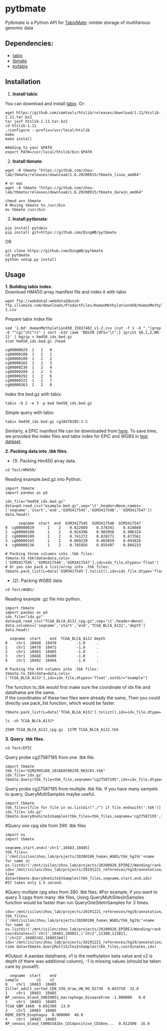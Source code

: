 # pytbmate
Pytbmate is a Python API for [TabixMate](https://github.com/zhou-lab/tbmate): nimble storage of multifarious genomic data

## Dependencies:
- [tabix](http://www.htslib.org/doc/tabix.html)
- [tbmate](https://github.com/zhou-lab/tbmate)
- [pytabix](https://github.com/slowkow/pytabix)

## **Installation**
1. **Install tabix**:

You can download and install [tabix](http://www.htslib.org/doc/tabix.html). Or:
```
wget https://github.com/samtools/htslib/releases/download/1.11/htslib-1.11.tar.bz2
tar jxvf htslib-1.11.tar.bz2
cd htslib-1.11
./configure --prefix=/usr/local/htslib
make
make install

#Adding to your $PATH
export PATH=/usr/local/htslib/bin:$PATH
```

2. **Install tbmate**:
```
wget -O tbmate "https://github.com/zhou-lab/tbmate/releases/download/1.6.20200915/tbmate_linux_amd64"

# or mac
wget -O tbmate "https://github.com/zhou-lab/tbmate/releases/download/1.6.20200915/tbmate_darwin_amd64"

chmod a+x tbmate
# Moving tbmate to /usr/bin
mv tbmate /usr/bin
```

3. **Install pytbmate**:
```
pip install pytabix
pip install git+https://github.com/DingWB/pytbmate
```
OR
```
git clone https://github.com/DingWB/pytbmate
cd pytbmate
python setup.py install
```

## **Usage**
**1. Building tabix index.**
</br>
Download HM450 array manifest file and index it with tabix
```
wget ftp://webdata2:webdata2@ussd-ftp.illumina.com/downloads/ProductFiles/HumanMethylation450/HumanMethylation450_15017482_v1-2.csv
```
Prepare tabix index file
```
sed '1,8d' HumanMethylation450_15017482_v1-2.csv |cut -f 1 -d ","|grep -E "^cg|^ch|^rs" | sort -k1V |awk 'BEGIN {OFS="\t";} {print $0,1,2,NR-1}' | bgzip > hm450_idx.bed.gz
zcat hm450_idx.bed.gz |head
```
```
cg00000029	1	2	0
cg00000108	1	2	1
cg00000109	1	2	2
cg00000165	1	2	3
cg00000236	1	2	4
cg00000289	1	2	5
cg00000292	1	2	6
cg00000321	1	2	7
cg00000363	1	2	8
```
Index the bed.gz with tabix:
```
tabix -b 2 -e 3 -p bed hm450_idx.bed.gz 
```
Simple query with tabix:
```
tabix hm450_idx.bed.gz cg18478105:1-2
```

Similarly, a EPIC manifest file can be downloaded from [here](http://webdata.illumina.com.s3-website-us-east-1.amazonaws.com/downloads/productfiles/methylationEPIC/infinium-methylationepic-v5-manifest-file-csv.zip). To save time, we provided the index files and tabix index for EPIC and WGBS in [test dataset](https://).


**2. Packing data into .tbk files.**

- (1). Packing Hm450 array data.
```
cd Test/HM450/
```
Reading example.bed.gz into Python.
```
import tbmate
import pandas as pd

idx_file="hm450_idx.bed.gz"
data=pd.read_csv("example.bed.gz",sep='\t',header=None,names=['seqname','start','end','GSM3417545','GSM3417546',''GSM3417547'])
data.head()

      seqname  start  end  GSM3417545  GSM3417546  GSM3417547
0  cg00000029      1    2    0.622689    0.578341    0.418048
1  cg00000108      1    2    0.924396    0.903956    0.906324
2  cg00000109      1    2    0.741272    0.828271    0.873561
3  cg00000165      1    2    0.809239    0.465659    0.693626
4  cg00000236      1    2    0.785956    0.855497    0.804233

# Packing three columns into .tbk files:
tbmate.to_tbk(data=data,cols=['GSM3417545','GSM3417546','GSM3417547'],idx=idx_file,dtypes='float')
# Or you can pack a list/array into .tbk files:
tbmate.pack_list(L=data['GSM3417545'].tolist(),idx=idx_file,dtype='float',outfile="test.tbk")
```

- (2). Packing WGBS data.</br>
```
cd Test/WGBS/
```
Reading example .gz file  into python.
```
import tbmate
import pandas as pd
idx_file="idx.gz"
data=pd.read_csv("TCGA_BLCA_A13J_cpg.gz",sep='\t',header=None)
data.columns=['seqname','start','end','TCGA_BLCA_A13J','depth']
data.head()

  seqname  start    end  TCGA_BLCA_A13J depth
0    chr1  10468  10470         -1.0     .
1    chr1  10470  10472         -1.0     .
2    chr1  10483  10485         -1.0     .
3    chr1  10488  10490         -1.0     .
4    chr1  10492  10494         -1.0     .

# Packing the 4th columns into .tbk files:
tbmate.to_tbk(data=data,cols=['TCGA_BLCA_A13J'],idx=idx_file,dtypes='float',outdir="example")
```
The function to_tbk would first make sure the coordinate of idx file and dataframe are the same.</br>
If the coordinates of these two files were already the same, Then you could directly use pack_list function, which would be faster.
```
tbmate.pack_list(L=data['TCGA_BLCA_A13J'].tolist(),idx=idx_file,dtype='float',outfile="example/TCGA_BLCA_A13J.tbk")
```
```
ls -sh TCGA_BLCA_A13J*
```

```
256M TCGA_BLCA_A13J_cpg.gz  127M TCGA_BLCA_A13J.tbk
```

**3. Query .tbk files.**
```
cd Test/EPIC
```
Query probe cg27587195 from one .tbk file.
```
import tbmate
tbk_file="GSM2995280_201868590258_R01C01.tbk"
idx_file='idx.gz'
tbmate.Query(tbk_file=tbk_file,seqname="cg27587195",idx=idx_file,dtype='float')
```

Query probe cg27587195 from multiple .tbk file. If you have many sampels to query, QueryMultiSamples maybe useful.
```
import tbmate
tbk_files=[file for file in os.listdir("./") if file.endswith('.tbk')]
idx_file='idx.gz'
tbmate.QueryOneSiteInSamples(tbk_files=tbk_files,seqname='cg27587195',idx=idx_file)
```

#Query one cpg site from 390 .tbk files
```
import os
import tbmate

seqname,start,end=['chr1',10483,10485]
tbk_files=['/mnt/isilon/zhou_lab/projects/20200106_human_WGBS/tbk_hg19/'+name for name in os.listdir('/mnt/isilon/zhou_lab/projects/20200928_EPIREJ/Wanding/rank')]
idx='/mnt/isilon/zhou_lab/projects/20191221_references/hg19/annotation/cpg/idx.gz'
time data=tbmate.QueryOneSiteInSamples(tbk_files,seqname,start,end,idx)
#It takes only 1.5 second.
```
		

#Query multiple cpg sites from 390 .tbk files. 
#For example, if you want to query 3 cpgs from many .tbk files, Using QueryMultiSitesInSamples function would be faster than run QueryOneSiteInSamples for 3 times.
```
idx='/mnt/isilon/zhou_lab/projects/20191221_references/hg19/annotation/cpg/idx.gz'
tbk_files=['/mnt/isilon/zhou_lab/projects/20200106_human_WGBS/tbk_hg19/'+name for name in os.listdir('/mnt/isilon/zhou_lab/projects/20200928_EPIREJ/Wanding/rank')]
coordinates=[['chr1',10483,10485],['chr2',11380,11382],['chr22',16085342,16085344]]
idx='/mnt/isilon/zhou_lab/projects/20191221_references/hg19/annotation/cpg/idx.gz'
time data=tbmate.QueryMultiSitesInSamples(tbk_files,coordinates,idx)
```
#Output: A pandas dataframe, v1 is the methylation beta value and v2 is depth (if there was additional column), -1 is missing values (should be taken care by youself).
```
  seqname  start    end                                             sample        v1    v2
0    chr1  10483  10485       Ziller_adult_sorted_CD8_330_draw_UW_RO_01736  0.843750  32.0
1    chr1  10483  10485    BP_venous_blood_S0039051_macrophage_DiseaseFree -1.000000   0.0
2    chr1  10483  10485                                      TCGA_GBM_1460  0.692308  13.0
3    chr1  10483  10485                                REMC_E079_Esophagus  0.900000  40.0
4    chr1  10483  10485  BP_venous_blood_C000S5A1bs_CD14positive_CD16ne...  0.812500  16.0
```